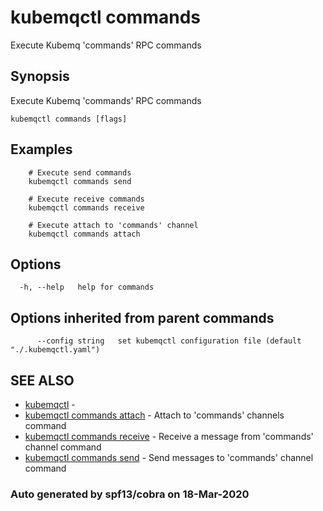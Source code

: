 # kubemqctl commands

Execute Kubemq 'commands' RPC commands

## Synopsis

Execute Kubemq 'commands' RPC commands

```text
kubemqctl commands [flags]
```

## Examples

```text
    # Execute send commands 
    kubemqctl commands send

    # Execute receive commands
    kubemqctl commands receive

    # Execute attach to 'commands' channel
    kubemqctl commands attach
```

## Options

```text
  -h, --help   help for commands
```

## Options inherited from parent commands

```text
      --config string   set kubemqctl configuration file (default "./.kubemqctl.yaml")
```

## SEE ALSO

* [kubemqctl](https://github.com/kubemq-io/gitbook-docs/tree/e5dd4c341c861808b20403f088211bd9101f738a/kubemqctl/kubemqctl.md)     - 
* [kubemqctl commands attach](https://github.com/kubemq-io/gitbook-docs/tree/e5dd4c341c861808b20403f088211bd9101f738a/kubemqctl/kubemqctl_commands_attach.md)     - Attach to 'commands' channels command
* [kubemqctl commands receive](https://github.com/kubemq-io/gitbook-docs/tree/e5dd4c341c861808b20403f088211bd9101f738a/kubemqctl/kubemqctl_commands_receive.md)     - Receive a message from 'commands' channel command
* [kubemqctl commands send](https://github.com/kubemq-io/gitbook-docs/tree/e5dd4c341c861808b20403f088211bd9101f738a/kubemqctl/kubemqctl_commands_send.md)     - Send messages to 'commands' channel command

### Auto generated by spf13/cobra on 18-Mar-2020

